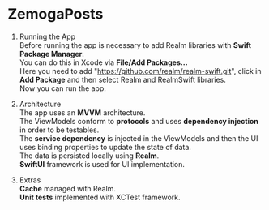 # ZemogaPosts

1. Running the App  
Before running the app is necessary to add Realm libraries with **Swift Package Manager**.  
You can do this in Xcode via **File/Add Packages...**  
Here you need to add "https://github.com/realm/realm-swift.git", click in **Add Package** and then select Realm and RealmSwift libraries.  
Now you can run the app.  

2. Architecture  
The app uses an **MVVM** architecture.  
The ViewModels conform to **protocols** and uses **dependency injection** in order to be testables.  
The **service dependency** is injected in the ViewModels and then the UI uses binding properties to update the state of data.  
The data is persisted locally using **Realm**.  
**SwiftUI** framework is used for UI implementation.

3. Extras  
**Cache** managed with Realm.  
**Unit tests** implemented with XCTest framework.
